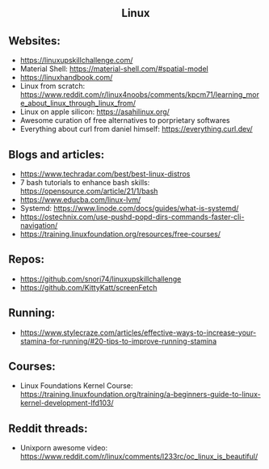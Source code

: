 <h2 align="center">Linux</h2>

## Websites:
 * https://linuxupskillchallenge.com/
 * Material Shell: https://material-shell.com/#spatial-model
 * https://linuxhandbook.com/
 * Linux from scratch: https://www.reddit.com/r/linux4noobs/comments/kpcm71/learning_more_about_linux_through_linux_from/
 * Linux on apple silicon: https://asahilinux.org/
 * Awesome curation of free alternatives to porprietary softwares
 * Everything about curl from daniel himself: https://everything.curl.dev/

## Blogs and articles:
 * https://www.techradar.com/best/best-linux-distros
 * 7 bash tutorials to enhance bash skills: https://opensource.com/article/21/1/bash
 * https://www.educba.com/linux-lvm/
 * Systemd: https://www.linode.com/docs/guides/what-is-systemd/
 * https://ostechnix.com/use-pushd-popd-dirs-commands-faster-cli-navigation/
 * https://training.linuxfoundation.org/resources/free-courses/

## Repos:
 * https://github.com/snori74/linuxupskillchallenge
 * https://github.com/KittyKatt/screenFetch

## Running:
 * https://www.stylecraze.com/articles/effective-ways-to-increase-your-stamina-for-running/#20-tips-to-improve-running-stamina

## Courses:
 * Linux Foundations Kernel Course: https://training.linuxfoundation.org/training/a-beginners-guide-to-linux-kernel-development-lfd103/

## Reddit threads:
 * Unixporn awesome video: https://www.reddit.com/r/linux/comments/l233rc/oc_linux_is_beautiful/
